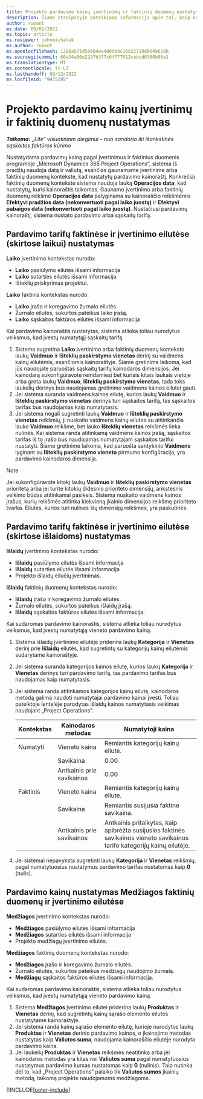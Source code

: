 ```yaml
---
title: Projekto pardavimo kainų įvertinimų ir faktinių duomenų nustatymas
description: Šiame straipsnyje pateikiama informacija apie tai, kaip nustatomos projektų pardavimų kainos pagal įvertinimus ir faktinius duomenis.
author: rumant
ms.date: 09/01/2022
ms.topic: article
ms.reviewer: johnmichalak
ms.author: rumant
ms.openlocfilehash: 1288a571d50604ee400db9c16822719d0649628b
ms.sourcegitcommit: 60a34a00e2237b377c6f777612cebcd6380b05e1
ms.translationtype: MT
ms.contentlocale: lt-LT
ms.lasthandoff: 09/13/2022
ms.locfileid: "9475195"
---
```

# <a name="determine-sales-prices-for-project-estimates-and-actuals"></a>Projekto pardavimo kainų įvertinimų ir faktinių duomenų nustatymas

_**Taikoma:** „Lite“ visuotiniam diegimui – nuo sandorio iki išankstinės sąskaitos faktūros kūrimo_

Nustatydama pardavimų kainą pagal įvertinimus ir faktinius duomenis programoje „Microsoft Dynamics 365 Project Operations“, sistema iš pradžių naudoja datą ir valiutą, esančias gaunamame įvertinime arba faktinių duomenų kontekste, kad nustatytų pardavimo kainoraštį. Konkrečiai faktinių duomenų kontekste sistema naudoja lauką **Operacijos data**, kad nustatytų, kuris kainoraštis taikomas. Gaunamo įvertinimo arba faktinių duomenų reikšmė **Operacijos data** palyginama su kainoraščio reikšmėmis **Efektyvi pradžios data (nekonvertuoti pagal laiko juostą)** ir **Efektyvi pabaigos data (nekonvertuoti pagal laiko juostą)**. Nustačiusi pardavimų kainoraštį, sistema nustato pardavimo arba sąskaitų tarifą.

## <a name="determining-sales-rates-on-actual-and-estimate-lines-for-time"></a>Pardavimo tarifų faktinėse ir įvertinimo eilutėse (skirtose laikui) nustatymas

**Laiko** įvertinimo kontekstas nurodo:

- **Laiko** pasiūlymo eilutės išsami informacija
- **Laiko** sutarties eilutės išsami informacija
- Išteklių priskyrimas projektui.

**Laiko** faktinis kontekstas nurodo:

- **Laiko** įrašo ir koregavimo žurnalo eilutės.
- Žurnalo eilutės, sukurtos pateikus laiko įrašą.
- **Laiko** sąskaitos faktūros eilutės išsami informacija 

Kai pardavimo kainoraštis nustatytas, sistema atlieka toliau nurodytus veiksmus, kad įvestų numatytąjį sąskaitų tarifą.

1. Sistema sugretina **Laiko** įvertinimo arba faktinių duomenų konteksto laukų **Vaidmuo** ir **Išteklių paskirstymo vienetas** derinį su vaidmens kainų eilutėmis, esančiomis kainoraštyje. Šiame gretinime laikoma, kad jūs naudojate paruoštas sąskaitų tarifų kainodaros dimensijos. Jei kainodarą sukonfigūravote remdamiesi bet kuriais kitais laukais vietoje arba greta laukų **Vaidmuo**, **Išteklių paskirstymo vienetas**, tada toks laukelių derinys bus naudojamas gretinimo vaidmens kainos eilutei gauti.
1. Jei sistema suranda vaidmens kainos eilutę, kurios laukų **Vaidmuo** ir **Išteklių paskirstymo vienetas** derinys turi sąskaitos tarifą, tas sąskaitos tarifas bus naudojamas kaip numatytasis.
1. Jei sistema negali sugretinti laukų **Vaidmuo** ir **Išteklių paskirstymo vienetas** reikšmių, ji nuskaito vaidmens kainų eilutes su atitinkančia lauko **Vaidmuo** reikšme, bet lauko **Išteklių vienetas** reikšmės lieka nulinės. Kai sistema randa atitinkamą vaidmens kainos įrašą, sąskaitos tarifas iš to įrašo bus naudojamas numatytajam sąskaitos tarifui nustatyti. Šiame gretinime laikoma, kad paruošta santykinio **Vaidmens** lyginant su **Išteklių paskirstymo vieneto** pirmumo konfigūracija, yra pardavimo kainodaros dimensija.

> [!NOTE]
> Jei sukonfigūravote kitokį laukų **Vaidmuo** ir **Išteklių paskirstymo vienetas** prioritetą arba jei turite kitokių didesnio prioriteto dimensijų, ankstesnis veikimo būdas atitinkamai pasikeis. Sistema nuskaito vaidmens kainos įrašus, kurių reikšmės atitinka kiekvieną įkainio dimensijos reikšmę prioriteto tvarka. Eilutės, kurios turi nulines šių dimensijų reikšmes, yra paskutinės.

## <a name="determining-sales-rates-on-actual-and-estimate-lines-for-expense"></a>Pardavimo tarifų faktinėse ir įvertinimo eilutėse (skirtose išlaidoms) nustatymas

**Išlaidų** įvertinimo kontekstas nurodo:

- **Išlaidų** pasiūlymo eilutės išsami informacija
- **Išlaidų** sutarties eilutės išsami informacija
- Projekto išlaidų eilučių įvertinimas.

**Išlaidų** faktinių duomenų kontekstas nurodo:

- **Išlaidų** įrašo ir koregavimo žurnalo eilutės.
- Žurnalo eilutės, sukurtos pateikus išlaidų įrašą.
- **Išlaidų** sąskaitos faktūros eilutės išsami informacija. 

Kai sudaromas pardavimo kainoraštis, sistema atlieka toliau nurodytus veiksmus, kad įvestų numatytąją vieneto pardavimo kainą.

1. Sistema išlaidų įvertinimo eilutėje priderina laukų **Kategorija** ir **Vienetas** derinį prie **Išlaidų** eilutės, kad sugretintų su kategorijų kainų eilutėmis sudarytame kainoraštyje.
1. Jei sistema suranda kategorijos kainos eilutę, kurios laukų **Kategorija** ir **Vienetas** derinys turi pardavimo tarifą, tas pardavimo tarifas bus naudojamas kaip numatytasis.
1. Jei sistema randa atitinkamos kategorijos kainų eilutę, kainodaros metodą galima naudoti numatytajai pardavimo kainai įvesti. Toliau pateiktoje lentelėje parodytas išlaidų kainos numatytasis veikimas naudojant „Project Operations“.

    | Kontekstas | Kainodaros metodas | Numatytoji kaina |
    | --- | --- | --- |
    | Numatyti | Vieneto kaina | Remiantis kategorijų kainų eilute. |
    |        | Savikaina | 0.00 |
    |        | Antkainis prie savikainos | 0.00 |
    | Faktinis | Vieneto kaina | Remiantis kategorijų kainų eilute. |
    |        | Savikaina | Remiantis susijusia faktine savikaina. |
    |        | Antkainis prie savikainos | Antkainis pritaikytas, kaip apibrėžta susijusios faktinės savikainos vieneto savikainos tarifo kategorijų kainų eilutėje. |

1. Jei sistemai nepavyksta sugretinti laukų **Kategorija** ir **Vienetas** reikšmių, pagal numatytuosius nustatymus pardavimo tarifas nustatomas kaip **0** (nulis).

## <a name="determining-sales-rates-on-actual-and-estimate-lines-for-material"></a>Pardavimo kainų nustatymas Medžiagos faktinių duomenų ir įvertinimo eilutėse

**Medžiagos** įvertinimo kontekstas nurodo:

- **Medžiagos** pasiūlymo eilutės išsami informacija
- **Medžiagos** sutarties eilutės išsami informacija
- Projekto medžiagų įvertinimo eilutės.

**Medžiagos** faktinių duomenų kontekstas nurodo:

- **Medžiagos** įrašo ir koregavimo žurnalo eilutės.
- Žurnalo eilutės, sukurtos pateikus medžiagų naudojimo žurnalą.
- **Medžiagų** sąskaitos faktūros eilutės išsami informacija. 

Kai sudaromas pardavimo kainoraštis, sistema atlieka toliau nurodytus veiksmus, kad įvestų numatytąją vieneto pardavimo kainą.

1. Sistema **Medžiagos** įvertinimo eilutei priderina laukų **Produktas** ir **Vienetas** derinį, kad sugretintų kainų sąrašo elemento eilutes nustatytame kainoraštyje.
1. Jei sistema randa kainų sąrašo elemento eilutę, kurioje nurodytos laukų **Produktas** ir **Vienetas** derinio pardavimo kainos, o įkainojimo metodas nustatytas kaip **Valiutos suma**, naudojama kainoraščio eilutėje nurodyta pardavimo kaina. 
1. Jei laukelių **Produktas** ir **Vienetas** reikšmės neatitinka arba jei kainodaros metodas yra kitas nei **Valiutos suma** pagal numatytuosius nustatymus pardavimo kursas nustatomas kaip **0** (nulinis). Taip nutinka dėl to, kad „Project Operations“ palaiko tik **Valiutos sumos** įkainių metodą, taikomą projekte naudojamoms medžiagoms.

[!INCLUDE[footer-include](../../includes/footer-banner.md)]
